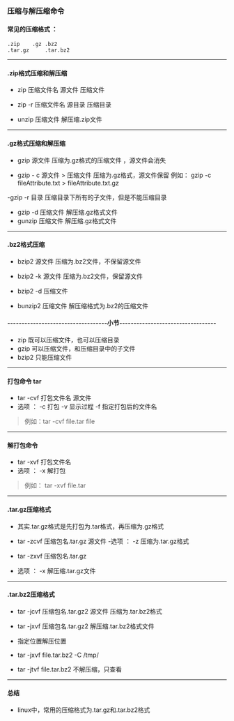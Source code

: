 
###  压缩与解压缩命令  

#### 常见的压缩格式 ：
	.zip	.gz	.bz2
	.tar.gz		.tar.bz2

-------------------------------------------------------------------------------
#### .zip格式压缩和解压缩

- zip 压缩文件名  源文件
    压缩文件

- zip -r 压缩文件名 源目录
    压缩目录

- unzip 压缩文件
    解压缩.zip文件

-------------------------------------------------------------------------------
#### .gz格式压缩和解压缩

- gzip 源文件
   压缩为.gz格式的压缩文件 ，源文件会消失

- gzip - c 源文件 > 压缩文件
   压缩为.gz格式，源文件保留
例如： gzip -c fileAttribute.txt > fileAttribute.txt.gz

-gzip -r 目录
  压缩目录下所有的子文件，但是不能压缩目录


- gzip -d 压缩文件
  解压缩.gz格式文件
- gunzip  压缩文件
  解压缩.gz格式文件

------------------------------------------------------------------------------
#### .bz2格式压缩

- bzip2 源文件 
  压缩为.bz2文件，不保留源文件
- bzip2 -k  源文件
  压缩为.bz2文件，保留源文件

- bzip2 -d 压缩文件
- bunzip2  压缩文件
  解压缩格式为.bz2的压缩文件

#### -----------------------------------小节----------------------------------
- zip 既可以压缩文件，也可以压缩目录
- gzip 可以压缩文件，和压缩目录中的子文件
- bzip2 只能压缩文件

------------------------------------------------------------------------------
#### 打包命令  tar 

- tar -cvf  打包文件名 源文件
- 选项 ：
    -c		打包
    -v		显示过程
    -f		指定打包后的文件名

> 例如：tar -cvf file.tar file
------------------------------------------------------------------------------
#### 解打包命令

- tar -xvf  打包文件名
- 选项 ： 
    -x  	解打包

> 例如： tar -xvf file.tar

------------------------------------------------------------------------------
#### .tar.gz压缩格式

- 其实.tar.gz格式是先打包为.tar格式，再压缩为.gz格式

- tar -zcvf 压缩包名.tar.gz 源文件
-选项 ：
     -z  	压缩为.tar.gz格式

- tar -zxvf 压缩包名.tar.gz
- 选项 ： 
     -x  	解压缩.tar.gz文件

-----------------------------------------------------------------------------
#### .tar.bz2压缩格式

- tar -jcvf 压缩包名.tar.gz2 源文件
     压缩为.tar.bz2格式

- tar -jxvf 压缩包名.tar.gz2
     解压缩.tar.bz2格式文件

- 指定位置解压位置
- tar -jxvf file.tar.bz2 -C /tmp/

- tar -jtvf file.tar.bz2 
   不解压缩，只查看

----------------------------------------------------------------------------
#### 总结
- linux中，常用的压缩格式为.tar.gz和.tar.bz2格式
